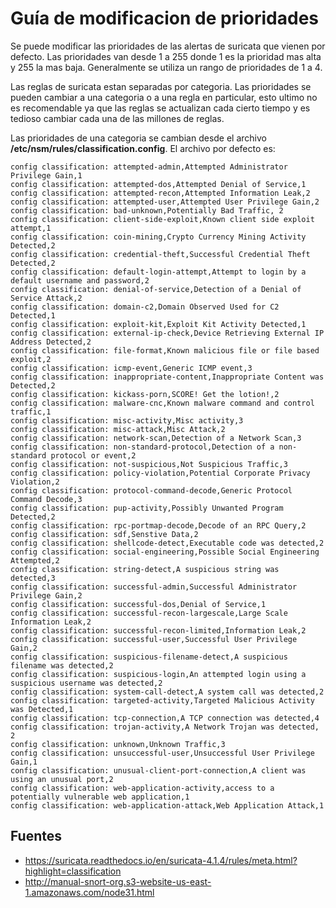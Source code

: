 # Guía de modificacion de prioridades 

Se puede modificar las prioridades de las alertas de suricata que vienen por defecto. Las prioridades van desde 1 a 255 donde 1 es la prioridad mas alta y 255 la mas baja. Generalmente se utiliza un rango de prioridades de 1 a 4. 

Las reglas de suricata estan separadas por categoria. Las prioridades se pueden cambiar a una categoria o a una regla en particular, esto ultimo no es recomendable ya que las reglas se actualizan cada cierto tiempo y es tedioso cambiar cada una de las millones de reglas.

Las prioridades de una categoria se cambian desde el archivo **/etc/nsm/rules/classification.config**.
El archivo por defecto es:

```
config classification: attempted-admin,Attempted Administrator Privilege Gain,1
config classification: attempted-dos,Attempted Denial of Service,1
config classification: attempted-recon,Attempted Information Leak,2
config classification: attempted-user,Attempted User Privilege Gain,2
config classification: bad-unknown,Potentially Bad Traffic, 2
config classification: client-side-exploit,Known client side exploit attempt,1
config classification: coin-mining,Crypto Currency Mining Activity Detected,2
config classification: credential-theft,Successful Credential Theft Detected,2
config classification: default-login-attempt,Attempt to login by a default username and password,2
config classification: denial-of-service,Detection of a Denial of Service Attack,2
config classification: domain-c2,Domain Observed Used for C2 Detected,1
config classification: exploit-kit,Exploit Kit Activity Detected,1
config classification: external-ip-check,Device Retrieving External IP Address Detected,2
config classification: file-format,Known malicious file or file based exploit,2
config classification: icmp-event,Generic ICMP event,3
config classification: inappropriate-content,Inappropriate Content was Detected,2
config classification: kickass-porn,SCORE! Get the lotion!,2
config classification: malware-cnc,Known malware command and control traffic,1
config classification: misc-activity,Misc activity,3
config classification: misc-attack,Misc Attack,2
config classification: network-scan,Detection of a Network Scan,3
config classification: non-standard-protocol,Detection of a non-standard protocol or event,2
config classification: not-suspicious,Not Suspicious Traffic,3
config classification: policy-violation,Potential Corporate Privacy Violation,2
config classification: protocol-command-decode,Generic Protocol Command Decode,3
config classification: pup-activity,Possibly Unwanted Program Detected,2
config classification: rpc-portmap-decode,Decode of an RPC Query,2
config classification: sdf,Senstive Data,2
config classification: shellcode-detect,Executable code was detected,2
config classification: social-engineering,Possible Social Engineering Attempted,2
config classification: string-detect,A suspicious string was detected,3
config classification: successful-admin,Successful Administrator Privilege Gain,2
config classification: successful-dos,Denial of Service,1
config classification: successful-recon-largescale,Large Scale Information Leak,2
config classification: successful-recon-limited,Information Leak,2
config classification: successful-user,Successful User Privilege Gain,2
config classification: suspicious-filename-detect,A suspicious filename was detected,2
config classification: suspicious-login,An attempted login using a suspicious username was detected,2
config classification: system-call-detect,A system call was detected,2
config classification: targeted-activity,Targeted Malicious Activity was Detected,1
config classification: tcp-connection,A TCP connection was detected,4
config classification: trojan-activity,A Network Trojan was detected, 2
config classification: unknown,Unknown Traffic,3
config classification: unsuccessful-user,Unsuccessful User Privilege Gain,1
config classification: unusual-client-port-connection,A client was using an unusual port,2
config classification: web-application-activity,access to a potentially vulnerable web application,1
config classification: web-application-attack,Web Application Attack,1
```
## Fuentes
* https://suricata.readthedocs.io/en/suricata-4.1.4/rules/meta.html?highlight=classification
* http://manual-snort-org.s3-website-us-east-1.amazonaws.com/node31.html

